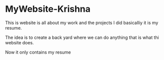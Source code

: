 # MyWebsite-Krishna
This is website is all about my work and the projects I did basicalliy it is my resume.

The idea is to create a back yard where we can do anything that is what thi website does.

Now it only contains my resume 